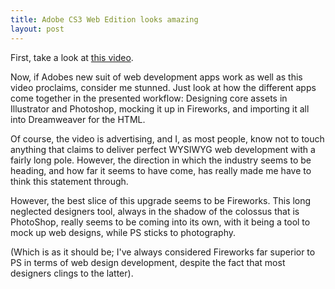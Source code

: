 ```yaml
---
title: Adobe CS3 Web Edition looks amazing
layout: post
---
```


First, take a look at [this video][1].

  [1]: http://www.adobe.com/products/creativesuite/web/features/?promoid=RWXI

Now, if Adobes new suit of web development apps work as well as this video proclaims, consider me stunned. Just look at how the different apps come together in the presented workflow: Designing core assets in Illustrator and Photoshop, mocking it up in Fireworks, and importing it all into Dreamweaver for the HTML.

Of course, the video is advertising, and I, as most people, know not to touch anything that claims to deliver perfect WYSIWYG web development with a fairly long pole. However, the direction in which the industry seems to be heading, and how far it seems to have come, has really made me have to think this statement through.

However, the best slice of this upgrade seems to be Fireworks. This long neglected designers tool, always in the shadow of the colossus that is PhotoShop, really seems to be coming into its own, with it being a tool to mock up web designs, while PS sticks to photography.

(Which is as it should be; I've always considered Fireworks far superior to PS in terms of web design development, despite the fact that most designers clings to the latter).
